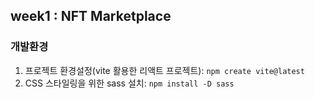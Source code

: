 ## week1 : NFT Marketplace

### 개발환경

1. 프로젝트 환경설정(vite 활용한 리액트 프로젝트): `npm create vite@latest` <br/>
2. CSS 스타일링을 위한 sass 설치: `npm install -D sass`